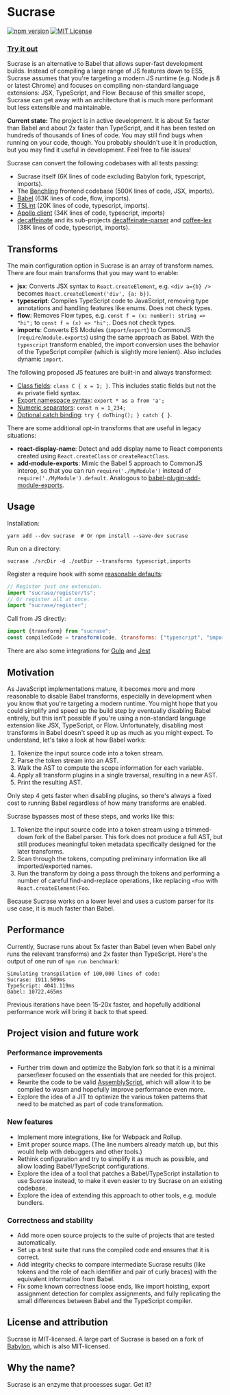 # Sucrase

[![npm version](https://badge.fury.io/js/sucrase.svg)](https://www.npmjs.com/package/sucrase)
[![MIT License](https://img.shields.io/npm/l/express.svg?maxAge=2592000)](LICENSE)

### [Try it out](https://sucrase.io)

Sucrase is an alternative to Babel that allows super-fast development builds.
Instead of compiling a large range of JS features down to ES5, Sucrase assumes
that you're targeting a modern JS runtime (e.g. Node.js 8 or latest Chrome) and
focuses on compiling non-standard language extensions: JSX, TypeScript, and
Flow. Because of this smaller scope, Sucrase can get away with an architecture
that is much more performant but less extensible and maintainable.

**Current state:** The project is in active development. It is about 5x faster
than Babel and about 2x faster than TypeScript, and it has been tested on
hundreds of thousands of lines of code. You may still find bugs when running on
your code, though. You probably shouldn't use it in production, but you may find
it useful in development. Feel free to file issues!

Sucrase can convert the following codebases with all tests passing:
* Sucrase itself (6K lines of code excluding Babylon fork, typescript, imports).
* The [Benchling](https://benchling.com/) frontend codebase
  (500K lines of code, JSX, imports).
* [Babel](https://github.com/babel/babel) (63K lines of code, flow, imports).
* [TSLint](https://github.com/palantir/tslint) (20K lines of code, typescript,
  imports).
* [Apollo client](https://github.com/apollographql/apollo-client) (34K lines of
  code, typescript, imports)
* [decaffeinate](https://github.com/decaffeinate/decaffeinate) and its
  sub-projects [decaffeinate-parser](https://github.com/decaffeinate/decaffeinate-parser)
  and [coffee-lex](https://github.com/decaffeinate/coffee-lex)
  (38K lines of code, typescript, imports).

## Transforms

The main configuration option in Sucrase is an array of transform names. There
are four main transforms that you may want to enable:
* **jsx**: Converts JSX syntax to `React.createElement`, e.g. `<div a={b} />`
  becomes `React.createElement('div', {a: b})`.
* **typescript**: Compiles TypeScript code to JavaScript, removing type
  annotations and handling features like enums. Does not check types.
* **flow**:  Removes Flow types, e.g. `const f = (x: number): string => "hi";`
  to `const f = (x) => "hi";`. Does not check types.
* **imports**: Converts ES Modules (`import`/`export`) to CommonJS
  (`require`/`module.exports`) using the same approach as Babel. With the
  `typescript` transform enabled, the import conversion uses the behavior of the
  TypeScript compiler (which is slightly more lenient). Also includes dynamic
  `import`.

The following proposed JS features are built-in and always transformed:
* [Class fields](https://github.com/tc39/proposal-class-fields): `class C { x = 1; }`.
  This includes static fields but not the `#x` private field syntax.
* [Export namespace syntax](https://github.com/tc39/proposal-export-ns-from):
  `export * as a from 'a';`
* [Numeric separators](https://github.com/tc39/proposal-numeric-separator):
  `const n = 1_234;`
* [Optional catch binding](https://github.com/tc39/proposal-optional-catch-binding):
  `try { doThing(); } catch { }`.

There are some additional opt-in transforms that are useful in legacy situations:
* **react-display-name**: Detect and add display name to React components created
  using `React.createClass` or `createReactClass`.
* **add-module-exports**: Mimic the Babel 5 approach to CommonJS interop, so that
  you can run `require('./MyModule')` instead of `require('./MyModule').default`.
  Analogous to
  [babel-plugin-add-module-exports](https://github.com/59naga/babel-plugin-add-module-exports).

## Usage

Installation:

```
yarn add --dev sucrase  # Or npm install --save-dev sucrase
```

Run on a directory:

```
sucrase ./srcDir -d ./outDir --transforms typescript,imports
```

Register a require hook with some [reasonable defaults](src/register.ts):

```js
// Register just one extension.
import "sucrase/register/ts";
// Or register all at once.
import "sucrase/register";
```

Call from JS directly:

```js
import {transform} from "sucrase";
const compiledCode = transform(code, {transforms: ["typescript", "imports"]});
```

There are also some integrations for
[Gulp](https://github.com/alangpierce/sucrase/tree/master/integrations/gulp-plugin)
and [Jest](https://github.com/alangpierce/sucrase/tree/master/integrations/jest-plugin)

## Motivation

As JavaScript implementations mature, it becomes more and more reasonable to
disable Babel transforms, especially in development when you know that you're
targeting a modern runtime. You might hope that you could simplify and speed up
the build step by eventually disabling Babel entirely, but this isn't possible
if you're using a non-standard language extension like JSX, TypeScript, or Flow.
Unfortunately, disabling most transforms in Babel doesn't speed it up as much as
you might expect. To understand, let's take a look at how Babel works:

1. Tokenize the input source code into a token stream.
2. Parse the token stream into an AST.
3. Walk the AST to compute the scope information for each variable.
4. Apply all transform plugins in a single traversal, resulting in a new AST.
5. Print the resulting AST.

Only step 4 gets faster when disabling plugins, so there's always a fixed cost
to running Babel regardless of how many transforms are enabled.

Sucrase bypasses most of these steps, and works like this:
1. Tokenize the input source code into a token stream using a trimmed-down fork
   of the Babel parser. This fork does not produce a full AST, but still
   produces meaningful token metadata specifically designed for the later
   transforms.
2. Scan through the tokens, computing preliminary information like all
   imported/exported names.
3. Run the transform by doing a pass through the tokens and performing a number
   of careful find-and-replace operations, like replacing `<Foo` with
   `React.createElement(Foo`.

Because Sucrase works on a lower level and uses a custom parser for its use
case, it is much faster than Babel.

## Performance

Currently, Sucrase runs about 5x faster than Babel (even when Babel only runs
the relevant transforms) and 2x faster than TypeScript. Here's the output of one
run of `npm run benchmark`:

```
Simulating transpilation of 100,000 lines of code:
Sucrase: 1911.509ms
TypeScript: 4041.119ms
Babel: 10722.465ms
```

Previous iterations have been 15-20x faster, and hopefully additional
performance work will bring it back to that speed.

## Project vision and future work

### Performance improvements

* Further trim down and optimize the Babylon fork so that it is a minimal
  parser/lexer focused on the essentials that are needed for this project.
* Rewrite the code to be valid
  [AssemblyScript](https://github.com/AssemblyScript/assemblyscript),
  which will allow it to be compiled to wasm and hopefully improve performance
  even more.
* Explore the idea of a JIT to optimize the various token patterns that need to
  be matched as part of code transformation.

### New features

* Implement more integrations, like for Webpack and Rollup.
* Emit proper source maps. (The line numbers already match up, but this would
  help with debuggers and other tools.)
* Rethink configuration and try to simplify it as much as possible, and allow
  loading Babel/TypeScript configurations.
* Explore the idea of a tool that patches a Babel/TypeScript installation to
  use Sucrase instead, to make it even easier to try Sucrase on an existing
  codebase.
* Explore the idea of extending this approach to other tools, e.g. module
  bundlers.

### Correctness and stability

* Add more open source projects to the suite of projects that are tested
  automatically.
* Set up a test suite that runs the compiled code and ensures that it is
  correct.
* Add integrity checks to compare intermediate Sucrase results (like tokens and
  the role of each identifier and pair of curly braces) with the equivalent
  information from Babel.
* Fix some known correctness loose ends, like import hoisting, export assignment
  detection for complex assignments, and fully replicating the small differences
  between Babel and the TypeScript compiler.

## License and attribution

Sucrase is MIT-licensed. A large part of Sucrase is based on a fork of
[Babylon](https://github.com/babel/babel/tree/master/packages/babylon), which is
also MIT-licensed.

## Why the name?

Sucrase is an enzyme that processes sugar. Get it?
